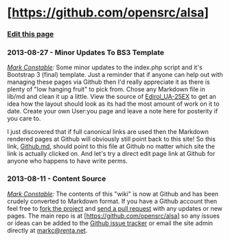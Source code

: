 # [https://github.com/opensrc/alsa]

### [Edit this page]

### 2013-08-27 - Minor Updates To BS3 Template

_[Mark Constable]:_ Some minor updates to the index.php script and it's
Bootstrap 3 (final) template. Just a reminder that if anyone can help out with
managing these pages via Github then I'd really appreciate it as there is plenty
of "low hanging fruit" to pick from. Chose any Markdown file in lib/md and
clean it up a little. View the source of [Edirol_UA-25EX] to get an idea how
the layout should look as its had the most amount of work on it to date. Create
your own User:you page and leave a note here for posterity if you care to.

I just discovered that if full canonical links are used then the Markdown
rendered pages at Github will obviously still point back to this site! So this
link, [Github.md], should point to this file at Github no matter which site the
link is actually clicked on. And let's try a direct edit page link at Github
for anyone who happens to have write perms.

### 2013-08-11 - Content Source

_[Mark Constable]:_ The contents of this "wiki" is now at Github and has been
crudely converted to Markdown format. If you have a Github account then feel
free to [fork the project] and [send a pull request] with any updates or new
pages. The main repo is at [https://github.com/opensrc/alsa] so any issues or
ideas can be added to the [Github issue tracker] or email the site admin
directly at [markc@renta.net].

[Mark Constable]: http://alsa.opensrc.org/User:Markc
[fork the project]: https://help.github.com/articles/fork-a-repo
[send a pull request]: https://help.github.com/articles/using-pull-requests
[Github issue tracker]: https://github.com/opensrc/alsa/issues
[markc@renta.net]: mailto:markc@renta.net
[Edirol_UA-25EX]: http://alsa.opensrc.org/Edirol_UA-25EX
[Github.md]: https://github.com/opensrc/alsa/blob/master/lib/md/Github.md
[Edit this page]: https://github.com/opensrc/alsa/edit/master/lib/md/Github.md
[https://github.com/opensrc/alsa]: https://github.com/opensrc/alsa
